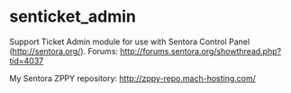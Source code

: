 # senticket_admin
Support Ticket Admin module for use with Sentora Control Panel (http://sentora.org/). Forums: http://forums.sentora.org/showthread.php?tid=4037

My Sentora ZPPY repository: http://zppy-repo.mach-hosting.com/
